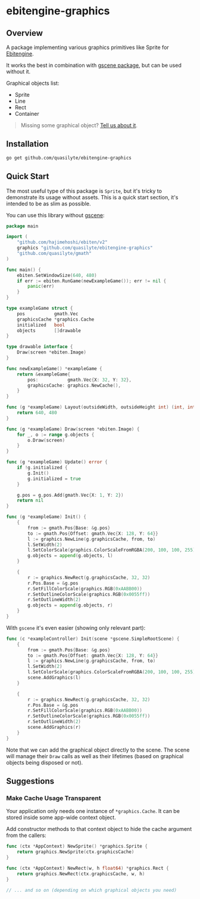 # ebitengine-graphics

## Overview

A package implementing various graphics primitives like Sprite for [Ebitengine](https://github.com/hajimehoshi/ebiten/).

It works the best in combination with [gscene package](https://github.com/quasilyte/gscene), but can be used without it.

Graphical objects list:

* Sprite
* Line
* Rect
* Container

> Missing some graphical object? [Tell us about it](https://github.com/quasilyte/ebitengine-graphics/issues/new).

## Installation

```bash
go get github.com/quasilyte/ebitengine-graphics
```

## Quick Start

The most useful type of this package is `Sprite`, but it's tricky to demonstrate its usage without assets. This is a quick start section, it's intended to be as slim as possible.

You can use this library without [gscene](https://github.com/quasilyte/gscene):

```go
package main

import (
	"github.com/hajimehoshi/ebiten/v2"
	graphics "github.com/quasilyte/ebitengine-graphics"
	"github.com/quasilyte/gmath"
)

func main() {
	ebiten.SetWindowSize(640, 480)
	if err := ebiten.RunGame(newExampleGame()); err != nil {
		panic(err)
	}
}

type exampleGame struct {
	pos           gmath.Vec
	graphicsCache *graphics.Cache
	initialized   bool
	objects       []drawable
}

type drawable interface {
	Draw(screen *ebiten.Image)
}

func newExampleGame() *exampleGame {
	return &exampleGame{
		pos:           gmath.Vec{X: 32, Y: 32},
		graphicsCache: graphics.NewCache(),
	}
}

func (g *exampleGame) Layout(outsideWidth, outsideHeight int) (int, int) {
	return 640, 480
}

func (g *exampleGame) Draw(screen *ebiten.Image) {
	for _, o := range g.objects {
		o.Draw(screen)
	}
}

func (g *exampleGame) Update() error {
	if !g.initialized {
		g.Init()
		g.initialized = true
	}

	g.pos = g.pos.Add(gmath.Vec{X: 1, Y: 2})
	return nil
}

func (g *exampleGame) Init() {
	{
		from := gmath.Pos{Base: &g.pos}
		to := gmath.Pos{Offset: gmath.Vec{X: 128, Y: 64}}
		l := graphics.NewLine(g.graphicsCache, from, to)
		l.SetWidth(2)
		l.SetColorScale(graphics.ColorScaleFromRGBA(200, 100, 100, 255))
		g.objects = append(g.objects, l)
	}

	{
		r := graphics.NewRect(g.graphicsCache, 32, 32)
		r.Pos.Base = &g.pos
		r.SetFillColorScale(graphics.RGB(0xAABB00))
		r.SetOutlineColorScale(graphics.RGB(0x0055ff))
		r.SetOutlineWidth(2)
		g.objects = append(g.objects, r)
	}
}
```

With `gscene` it's even easier (showing only relevant part):

```go
func (c *exampleController) Init(scene *gscene.SimpleRootScene) {
	{
		from := gmath.Pos{Base: &g.pos}
		to := gmath.Pos{Offset: gmath.Vec{X: 128, Y: 64}}
		l := graphics.NewLine(g.graphicsCache, from, to)
		l.SetWidth(2)
		l.SetColorScale(graphics.ColorScaleFromRGBA(200, 100, 100, 255))
        scene.AddGraphics(l)
	}

	{
		r := graphics.NewRect(g.graphicsCache, 32, 32)
		r.Pos.Base = &g.pos
		r.SetFillColorScale(graphics.RGB(0xAABB00))
		r.SetOutlineColorScale(graphics.RGB(0x0055ff))
		r.SetOutlineWidth(2)
        scene.AddGraphics(r)
	}
}
```

Note that we can add the graphical object directly to the scene. The scene will manage their `Draw` calls as well as their lifetimes (based on graphical objects being disposed or not).

## Suggestions

### Make Cache Usage Transparent

Your application only needs one instance of `*graphics.Cache`. It can be stored inside some app-wide context object.

Add constructor methods to that context object to hide the cache argument from the callers:

```go
func (ctx *AppContext) NewSprite() *graphics.Sprite {
	return graphics.NewSprite(ctx.graphicsCache)
}

func (ctx *AppContext) NewRect(w, h float64) *graphics.Rect {
	return graphics.NewRect(ctx.graphicsCache, w, h)
}

// ... and so on (depending on which graphical objects you need)
```
